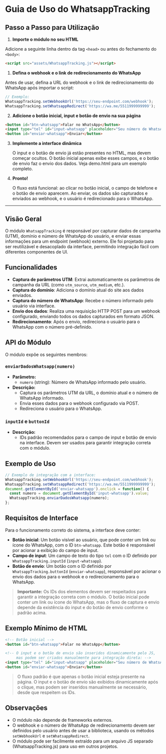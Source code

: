
# Guia de Uso do WhatsappTracking

## Passo a Passo para Utilização

1. **Importe o módulo no seu HTML**

  Adicione a seguinte linha dentro da tag `<head>` ou antes do fechamento do `<body>`:

  ```html
  <script src="assets/WhatsappTracking.js"></script>
  ```


1. **Defina o webhook e o link de redirecionamento do WhatsApp**

  Antes de usar, defina a URL do webhook e o link de redirecionamento do WhatsApp após importar o script:

  ```js
  // Exemplo:
  WhatsappTracking.setWebhookUrl('https://seu-endpoint.com/webhook');
  WhatsappTracking.setWhatsappRedirect('https://wa.me/5511999999999');
  ```

2. **Adicione o botão inicial, input e botão de envio na sua página**

  ```html
  <button id="btn-whatsapp">Falar no WhatsApp</button>
  <input type="tel" id="input-whatsapp" placeholder="Seu número de WhatsApp">
  <button id="enviar-whatsapp">Enviar</button>
  ```

3. **Implemente a interface dinâmica**

   O input e o botão de envio já estão presentes no HTML, mas devem começar ocultos. O botão inicial apenas exibe esses campos, e o botão de envio faz o envio dos dados. Veja demo.html para um exemplo completo.

4. **Pronto!**

   O fluxo está funcional: ao clicar no botão inicial, o campo de telefone e o botão de envio aparecem. Ao enviar, os dados são capturados e enviados ao webhook, e o usuário é redirecionado para o WhatsApp.

---

## Visão Geral

O módulo `WhatsappTracking` é responsável por capturar dados de campanha (UTM), domínio e número de WhatsApp do usuário, e enviar essas informações para um endpoint (webhook) externo. Ele foi projetado para ser reutilizável e desacoplado da interface, permitindo integração fácil com diferentes componentes de UI.

## Funcionalidades

- **Captura de parâmetros UTM**: Extrai automaticamente os parâmetros de campanha da URL (como `utm_source`, `utm_medium`, etc.).
- **Captura do domínio**: Adiciona o domínio atual do site aos dados enviados.
- **Captura do número de WhatsApp**: Recebe o número informado pelo usuário via interface.
- **Envio dos dados**: Realiza uma requisição HTTP POST para um webhook configurado, enviando todos os dados capturados em formato JSON.
- **Redirecionamento**: Após o envio, redireciona o usuário para o WhatsApp com o número pré-definido.

## API do Módulo

O módulo expõe os seguintes membros:

### `enviarDadosWhatsapp(numero)`
- **Parâmetro:**
  - `numero` (string): Número de WhatsApp informado pelo usuário.
- **Descrição:**
  - Captura os parâmetros UTM da URL, o domínio atual e o número de WhatsApp informado.
  - Envia esses dados para o webhook configurado via POST.
  - Redireciona o usuário para o WhatsApp.

### `inputId` e `buttonId`
- **Descrição:**
  - IDs padrão recomendados para o campo de input e botão de envio na interface. Devem ser usados para garantir integração correta com o módulo.

## Exemplo de Uso

```js
// Exemplo de integração com a interface:
WhatsappTracking.setWebhookUrl('https://seu-endpoint.com/webhook');
WhatsappTracking.setWhatsappRedirect('https://wa.me/5511999999999');
document.getElementById('enviar-whatsapp').onclick = function() {
  const numero = document.getElementById('input-whatsapp').value;
  WhatsappTracking.enviarDadosWhatsapp(numero);
};
```

## Requisitos de Interface

Para o funcionamento correto do sistema, a interface deve conter:

- **Botão inicial**: Um botão visível ao usuário, que pode conter um link ou ícone do WhatsApp, com o ID `btn-whatsapp`. Este botão é responsável por acionar a exibição do campo de input.
- **Campo de input**: Um campo de texto do tipo `tel` com o ID definido por `WhatsappTracking.inputId` (`input-whatsapp`).
- **Botão de envio**: Um botão com o ID definido por `WhatsappTracking.buttonId` (`enviar-whatsapp`), responsável por acionar o envio dos dados para o webhook e o redirecionamento para o WhatsApp.

> **Importante:** Os IDs dos elementos devem ser respeitados para garantir a integração correta com o módulo. O botão inicial pode conter um link ou ícone do WhatsApp, mas o fluxo de captura e envio depende da existência do input e do botão de envio conforme o padrão acima.


## Exemplo Mínimo de HTML

```html
<!-- Botão inicial -->
<button id="btn-whatsapp">Falar no WhatsApp</button>

<!-- O input e o botão de envio são inseridos dinamicamente pelo JS,
     mas podem ser criados manualmente para integração direta: -->
<input type="tel" id="input-whatsapp" placeholder="Seu número de WhatsApp">
<button id="enviar-whatsapp">Enviar</button>
```

> O fluxo padrão é que apenas o botão inicial esteja presente na página. O input e o botão de envio são exibidos dinamicamente após o clique, mas podem ser inseridos manualmente se necessário, desde que respeitem os IDs.

## Observações
- O módulo não depende de frameworks externos.
- O webhook e o número de WhatsApp de redirecionamento devem ser definidos pelo usuário antes de usar a biblioteca, usando os métodos `setWebhookUrl` e `setWhatsappRedirect`.
- O módulo pode ser facilmente extraído para um arquivo JS separado (WhatsappTracking.js) para uso em outros projetos.
